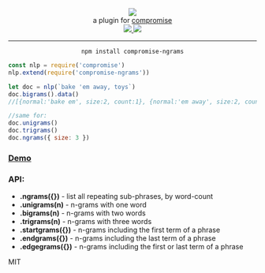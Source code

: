 <div align="center">
  <img src="https://cloud.githubusercontent.com/assets/399657/23590290/ede73772-01aa-11e7-8915-181ef21027bc.png" />

  <div>a plugin for <a href="https://github.com/spencermountain/compromise/">compromise</a></div>
  
  <!-- npm version -->
  <a href="https://npmjs.org/package/compromise-ngrams">
    <img src="https://img.shields.io/npm/v/compromise-ngrams.svg?style=flat-square" />
  </a>
  
  <!-- file size -->
  <a href="https://unpkg.com/compromise-ngrams/builds/compromise-ngrams.min.js">
    <img src="https://badge-size.herokuapp.com/spencermountain/compromise-ngrams/master/builds/compromise-ngrams.min.js" />
  </a>
   <hr/>
</div>

<div align="center">
  <code>npm install compromise-ngrams</code>
</div>

```js
const nlp = require('compromise')
nlp.extend(require('compromise-ngrams'))

let doc = nlp(`bake 'em away, toys`)
doc.bigrams().data()
//[{normal:'bake em', size:2, count:1}, {normal:'em away', size:2, count:1}, {normal:'em toys', size:2, count:1}]

//same for:
doc.unigrams()
doc.trigrams()
doc.ngrams({ size: 3 })
```

### [Demo](https://observablehq.com/@spencermountain/compromise-ngram)

### API:

- **.ngrams({})** - list all repeating sub-phrases, by word-count
- **.unigrams(n)** - n-grams with one word
- **.bigrams(n)** - n-grams with two words
- **.trigrams(n)** - n-grams with three words
- **.startgrams({})** - n-grams including the first term of a phrase
- **.endgrams({})** - n-grams including the last term of a phrase
- **.edgegrams({})** - n-grams including the first or last term of a phrase

MIT
